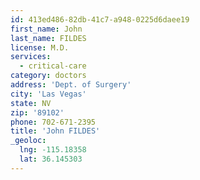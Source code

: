 ```yaml
---
id: 413ed486-82db-41c7-a948-0225d6daee19
first_name: John
last_name: FILDES
license: M.D.
services:
  - critical-care
category: doctors
address: 'Dept. of Surgery'
city: 'Las Vegas'
state: NV
zip: '89102'
phone: 702-671-2395
title: 'John FILDES'
_geoloc:
  lng: -115.18358
  lat: 36.145303
---
```

